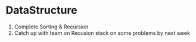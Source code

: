 # DataStructure
1. Complete Sorting & Recursion 
2. Catch up with team on Recusion stack on some problems by next week
